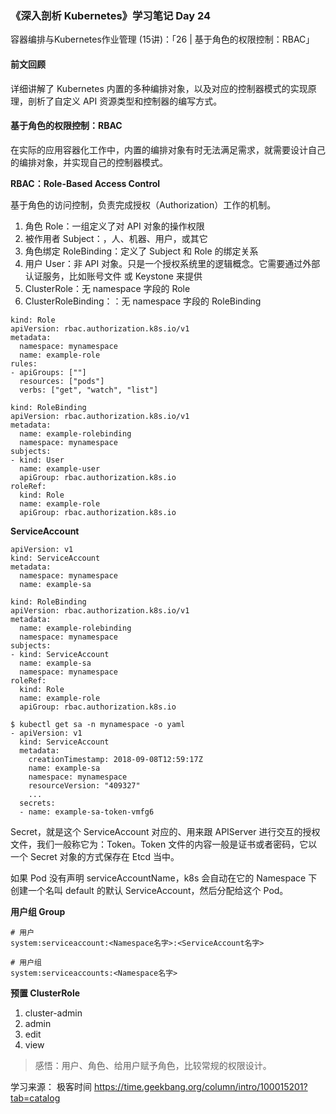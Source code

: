 ### 《深入剖析 Kubernetes》学习笔记 Day 24

容器编排与Kubernetes作业管理 (15讲)：「26 | 基于角色的权限控制：RBAC」

#### 前文回顾

详细讲解了 Kubernetes 内置的多种编排对象，以及对应的控制器模式的实现原理，剖析了自定义 API 资源类型和控制器的编写方式。

#### 基于角色的权限控制：RBAC

在实际的应用容器化工作中，内置的编排对象有时无法满足需求，就需要设计自己的编排对象，并实现自己的控制器模式。

**RBAC：Role-Based Access Control**

基于角色的访问控制，负责完成授权（Authorization）工作的机制。

1. 角色 Role：一组定义了对 API 对象的操作权限
2. 被作用者 Subject：，人、机器、用户，或其它
3. 角色绑定 RoleBinding：定义了 Subject 和 Role 的绑定关系
4. 用户 User：非 API 对象。只是一个授权系统里的逻辑概念。它需要通过外部认证服务，比如账号文件 或 Keystone 来提供
5. ClusterRole：无 namespace 字段的 Role
6. ClusterRoleBinding：：无 namespace 字段的 RoleBinding

```
kind: Role
apiVersion: rbac.authorization.k8s.io/v1
metadata:
  namespace: mynamespace
  name: example-role
rules:
- apiGroups: [""]
  resources: ["pods"]
  verbs: ["get", "watch", "list"]
```

```
kind: RoleBinding
apiVersion: rbac.authorization.k8s.io/v1
metadata:
  name: example-rolebinding
  namespace: mynamespace
subjects:
- kind: User
  name: example-user
  apiGroup: rbac.authorization.k8s.io
roleRef:
  kind: Role
  name: example-role
  apiGroup: rbac.authorization.k8s.io
```

**ServiceAccount**

```
apiVersion: v1
kind: ServiceAccount
metadata:
  namespace: mynamespace
  name: example-sa
```

```
kind: RoleBinding
apiVersion: rbac.authorization.k8s.io/v1
metadata:
  name: example-rolebinding
  namespace: mynamespace
subjects:
- kind: ServiceAccount
  name: example-sa
  namespace: mynamespace
roleRef:
  kind: Role
  name: example-role
  apiGroup: rbac.authorization.k8s.io
```

```
$ kubectl get sa -n mynamespace -o yaml
- apiVersion: v1
  kind: ServiceAccount
  metadata:
    creationTimestamp: 2018-09-08T12:59:17Z
    name: example-sa
    namespace: mynamespace
    resourceVersion: "409327"
    ...
  secrets:
  - name: example-sa-token-vmfg6
```

Secret，就是这个 ServiceAccount 对应的、用来跟 APIServer 进行交互的授权文件，我们一般称它为：Token。Token 文件的内容一般是证书或者密码，它以一个 Secret 对象的方式保存在 Etcd 当中。

如果 Pod 没有声明 serviceAccountName，k8s 会自动在它的 Namespace 下创建一个名叫 default 的默认 ServiceAccount，然后分配给这个 Pod。

**用户组 Group**

```
# 用户
system:serviceaccount:<Namespace名字>:<ServiceAccount名字>

# 用户组
system:serviceaccounts:<Namespace名字>
```

**预置 ClusterRole**

1. cluster-admin
2. admin
3. edit
4. view

> 感悟：用户、角色、给用户赋予角色，比较常规的权限设计。

学习来源： 极客时间 https://time.geekbang.org/column/intro/100015201?tab=catalog

